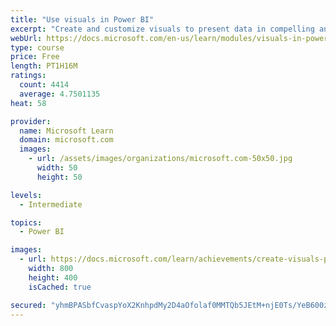 ```yaml
---
title: "Use visuals in Power BI"
excerpt: "Create and customize visuals to present data in compelling and insightful ways."
webUrl: https://docs.microsoft.com/en-us/learn/modules/visuals-in-power-bi/
type: course
price: Free
length: PT1H16M
ratings:
  count: 4414
  average: 4.7501135
heat: 58

provider:
  name: Microsoft Learn
  domain: microsoft.com
  images:
    - url: /assets/images/organizations/microsoft.com-50x50.jpg
      width: 50
      height: 50

levels:
  - Intermediate

topics:
  - Power BI

images:
  - url: https://docs.microsoft.com/learn/achievements/create-visuals-power-bi-desktop-social.png
    width: 800
    height: 400
    isCached: true

secured: "yhmBPASbfCvaspYoX2KnhpdMy2D4aOfolaf0MMTQb5JEtM+njE0Ts/YeB600ztZWzUhryDiEuCXaaK4cSOjShDDMdh48XbnFV29wJOwxHM1GkMeklY0J6cFlOcRzuAM4/oO2cvsdYqnq04U6RBO81S8f2AyohsxEVs5cmS2zc7IHWX+lPAY0II9lfVHKm6m8I8wxw9Kwm0XG/FZosBcrbCOeUF/2+qciMCEehQmg/0agC6iHce8ikYcam7V0/VT+tvzDY3WFsMA4eIgUAq4BAVpEnP1HlLvIxz9VoHDo7GJ6W45jk+k3ZZivGBTeCGyJRZzsawoJ0zR9uJXScc/dHU+jI9HdzpK3BOp2JdP9ARPhg0FUQKjfx8be91H2PNbvYU/UJWd+1ojy3dlxI922s+6VKuFhxcRbW6KolSLsneQ=;sITR+4fd2cWlUtDxgVj6gg=="
---
```


